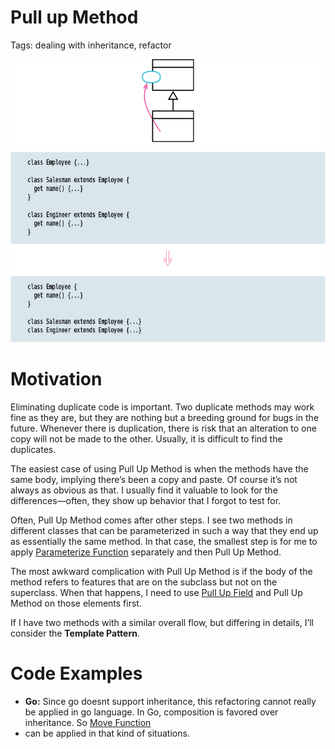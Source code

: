 # Pull up Method

Tags: dealing with inheritance, refactor

![Untitled](Untitled.png)

# Motivation

Eliminating duplicate code is important. Two duplicate methods may work fine as they are, but 
they are nothing but a breeding ground for bugs in the future. Whenever there is duplication,
there is risk that an alteration to one copy will not be made to the other. Usually, it is difficult to find the duplicates.

The easiest case of using Pull Up Method is when the methods have the same body, implying there’s
been a copy and paste. Of course it’s not always as obvious as that. I usually find it valuable to
look for the differences—often, they show up behavior that I forgot to test for.

Often, Pull Up Method comes after other steps. I see two methods in different classes that can be
parameterized in such a way that they end up as essentially the same method. In that case, the 
smallest step is for me to apply [Parameterize Function](../Parameterize%20Function/Parameterize%20Function.md) separately and then Pull Up Method.

The most awkward complication with Pull Up Method is if the body of the method refers to features 
that are on the subclass but not on the superclass. When that happens, I need to use
[Pull Up Field](../Pull%20up%20Field/Pull%20up%20Field.md) and Pull Up Method on those elements first.

If I have two methods with a similar overall flow, but differing in details, I’ll consider the **Template Pattern**.

# Code Examples

- **Go:** Since go doesnt support inheritance, this refactoring cannot really be applied 
in go language. In Go, composition is favored over inheritance. So [Move Function](Move%20Function%20b296fdf48e6a42039e56c135f4825f68.md) 
- can be applied in that kind of situations.